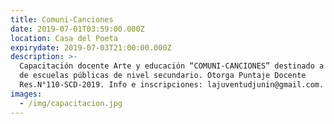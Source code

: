```yaml
---
title: Comuni-Canciones
date: 2019-07-01T03:59:00.000Z
location: Casa del Poeta
expirydate: 2019-07-03T21:00:00.000Z
description: >-
  Capacitación docente Arte y educación “COMUNI-CANCIONES” destinado a docentes
  de escuelas públicas de nivel secundario. Otorga Puntaje Docente
  Res.N°110-SCD-2019. Info e inscripciones: lajuventudjunin@gmail.com.
images:
  - /img/capacitacion.jpg
---
```


